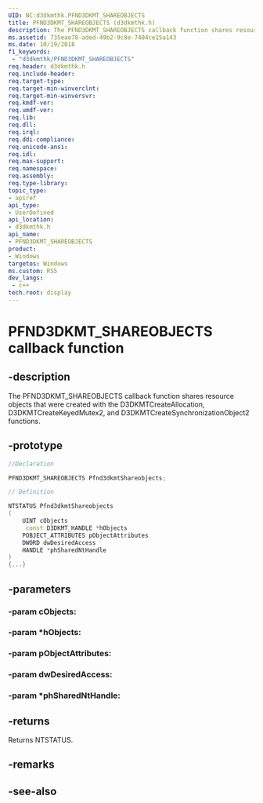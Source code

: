 ```yaml
---
UID: NC:d3dkmthk.PFND3DKMT_SHAREOBJECTS
title: PFND3DKMT_SHAREOBJECTS (d3dkmthk.h)
description: The PFND3DKMT_SHAREOBJECTS callback function shares resource objects that were created with the D3DKMTCreateAllocation, D3DKMTCreateKeyedMutex2, and D3DKMTCreateSynchronizationObject2 functions.
ms.assetid: 735eae78-aded-49b2-9c8e-7404ce15a143
ms.date: 10/19/2018
f1_keywords:
 - "d3dkmthk/PFND3DKMT_SHAREOBJECTS"
req.header: d3dkmthk.h
req.include-header:
req.target-type:
req.target-min-winverclnt:
req.target-min-winversvr:
req.kmdf-ver:
req.umdf-ver:
req.lib:
req.dll:
req.irql: 
req.ddi-compliance:
req.unicode-ansi:
req.idl:
req.max-support:
req.namespace:
req.assembly:
req.type-library: 
topic_type: 
- apiref
api_type: 
- UserDefined
api_location: 
- d3dkmthk.h
api_name: 
- PFND3DKMT_SHAREOBJECTS
product:
- Windows
targetos: Windows
ms.custom: RS5
dev_langs:
 - c++
tech.root: display
---
```


# PFND3DKMT_SHAREOBJECTS callback function

## -description

The PFND3DKMT_SHAREOBJECTS callback function shares resource objects that were created with the D3DKMTCreateAllocation, D3DKMTCreateKeyedMutex2, and D3DKMTCreateSynchronizationObject2 functions.

## -prototype

```cpp
//Declaration

PFND3DKMT_SHAREOBJECTS Pfnd3dkmtShareobjects; 

// Definition

NTSTATUS Pfnd3dkmtShareobjects 
(
	UINT cObjects
	 const D3DKMT_HANDLE *hObjects
	POBJECT_ATTRIBUTES pObjectAttributes
	DWORD dwDesiredAccess
	HANDLE *phSharedNtHandle
)
{...}

```

## -parameters

### -param cObjects: 
### -param *hObjects: 
### -param pObjectAttributes: 
### -param dwDesiredAccess: 
### -param *phSharedNtHandle: 



## -returns

Returns NTSTATUS.


## -remarks




## -see-also
